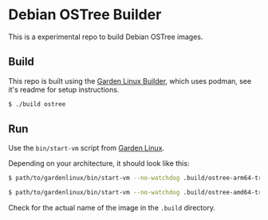 # Debian OSTree Builder

This is a experimental repo to build Debian OSTree images.

## Build

This repo is built using the [Garden Linux Builder](https://github.com/gardenlinux/builder#builder), which uses podman, see it's readme for setup instructions.

```bash
$ ./build ostree
```

## Run

Use the `bin/start-vm` script from [Garden Linux](https://github.com/gardenlinux/gardenlinux/blob/main/bin/start-vm).

Depending on your architecture, it should look like this:

```bash
$ path/to/gardenlinux/bin/start-vm --no-watchdog .build/ostree-arm64-trixie-local.ostree.raw
```

```bash
$ path/to/gardenlinux/bin/start-vm --no-watchdog .build/ostree-amd64-trixie-local.ostree.raw
```

Check for the actual name of the image in the `.build` directory.
